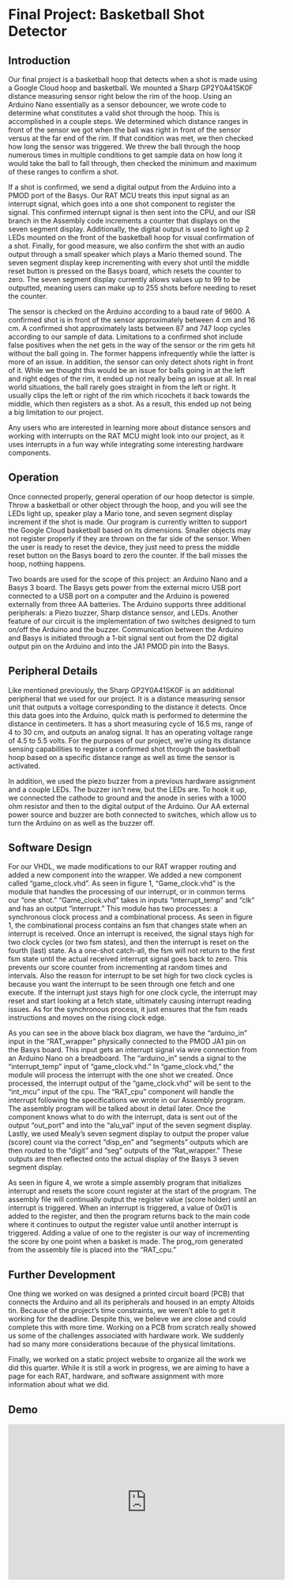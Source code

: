 # Final Project: Basketball Shot Detector

## Introduction
Our final project is a basketball hoop that detects when a shot is made using a Google Cloud hoop and basketball. We mounted a Sharp GP2Y0A41SK0F distance measuring sensor right below the rim of the hoop. Using an Arduino Nano essentially as a sensor debouncer, we wrote code to determine what constitutes a valid shot through the hoop. This is accomplished in a couple steps. We determined which distance ranges in front of the sensor we got when the ball was right in front of the sensor versus at the far end of the rim. If that condition was met, we then checked how long the sensor was triggered. We threw the ball through the hoop numerous times in multiple conditions to get sample data on how long it would take the ball to fall through, then checked the minimum and maximum of these ranges to confirm a shot.

If a shot is confirmed, we send a digital output from the Arduino into a PMOD port of the Basys. Our RAT MCU treats this input signal as an interrupt signal, which goes into a one shot component to register the signal. This confirmed interrupt signal is then sent into the CPU, and our ISR branch in the Assembly code increments a counter that displays on the seven segment display. Additionally, the digital output is used to light up 2 LEDs mounted on the front of the basketball hoop for visual confirmation of a shot. Finally, for good measure, we also confirm the shot with an audio output through a small speaker which plays a Mario themed sound. The seven segment display keep incrementing with every shot until the middle reset button is pressed on the Basys board, which resets the counter to zero. The seven segment display currently allows values up to 99 to be outputted, meaning users can make up to 255 shots before needing to reset the counter.

The sensor is checked on the Arduino according to a baud rate of 9600. A confirmed shot is in front of the sensor approximately between 4 cm and 16 cm. A confirmed shot approximately lasts between 87 and 747 loop cycles according to our sample of data. Limitations to a confirmed shot include false positives when the net gets in the way of the sensor or the rim gets hit without the ball going in. The former happens infrequently while the latter is more of an issue. In addition, the sensor can only detect shots right in front of it. While we thought this would be an issue for balls going in at the left and right edges of the rim, it ended up not really being an issue at all. In real world situations, the ball rarely goes straight in from the left or right. It usually clips the left or right of the rim which ricochets it back towards the middle, which then registers as a shot. As a result, this ended up not being a big limitation to our project.

Any users who are interested in learning more about distance sensors and working with interrupts on the RAT MCU might look into our project, as it uses interrupts in a fun way while integrating some interesting hardware components.

## Operation
Once connected properly, general operation of our hoop detector is simple. Throw a basketball or other object through the hoop, and you will see the LEDs light up, speaker play a Mario tone, and seven segment display increment if the shot is made. Our program is currently written to support the Google Cloud basketball based on its dimensions. Smaller objects may not register properly if they are thrown on the far side of the sensor. When the user is ready to reset the device, they just need to press the middle reset button on the Basys board to zero the counter. If the ball misses the hoop, nothing happens.

Two boards are used for the scope of this project: an Arduino Nano and a Basys 3 board. The Basys gets power from the external micro USB port connected to a USB port on a computer and the Arduino is powered externally from three AA batteries. The Arduino supports three additional peripherals: a Piezo buzzer, Sharp distance sensor, and LEDs. Another feature of our circuit is the implementation of two switches designed to turn on/off the Arduino and the buzzer. Communication between the Arduino and Basys is initiated through a 1-bit signal sent out from the D2 digital output pin on the Arduino and into the JA1 PMOD pin into the Basys.

## Peripheral Details
Like mentioned previously, the Sharp GP2Y0A41SK0F is an additional peripheral that we used for our project. It is a distance measuring sensor unit that outputs a voltage corresponding to the distance it detects. Once this data goes into the Arduino, quick math is performed to determine the distance in centimeters. It has a short measuring cycle of 16.5 ms, range of 4 to 30 cm, and outputs an analog signal. It has an operating voltage range of 4.5 to 5.5 volts. For the purposes of our project, we’re using its distance sensing capabilities to register a confirmed shot through the basketball hoop based on a specific distance range as well as time the sensor is activated.

In addition, we used the piezo buzzer from a previous hardware assignment and a couple LEDs. The buzzer isn’t new, but the LEDs are. To hook it up, we connected  the cathode to ground and the anode in series with a 1000 ohm resistor and then to the digital output of the Arduino. Our AA external power source and buzzer are both connected to switches, which allow us to turn the Arduino on as well as the buzzer off.

## Software Design
For our VHDL, we made modifications to our RAT wrapper routing and added a new component into the wrapper. We added a new component called “game_clock.vhd”. As seen in figure 1, “Game_clock.vhd” is the module that handles the processing of our interrupt, or in common terms our “one shot.” “Game_clock.vhd” takes in inputs “interrupt_temp” and “clk” and has an output “interrupt.” This module has two processes: a synchronous clock process and a combinational process. As seen in figure 1, the combinational process contains an fsm that changes state when an interrupt is received. Once an interrupt is received, the signal stays high for two clock cycles (or two fsm states), and then the interrupt is reset on the fourth (last) state. As a one-shot catch-all, the fsm will not return to the first fsm state until the actual received interrupt signal goes back to zero. This prevents our score counter from incrementing at random times and intervals. Also the reason for interrupt to be set high for two clock cycles is because you want the interrupt to be seen through one fetch and one execute. If the interrupt just stays high for one clock cycle, the interrupt may reset and start looking at a fetch state, ultimately causing interrupt reading issues. As for the synchronous process, it just ensures that the fsm reads instructions and moves on the rising clock edge.

As you can see in the above black box diagram, we have the “arduino_in” input in the “RAT_wrapper” physically connected to the PMOD JA1 pin on the Basys board. This input gets an interrupt signal via wire connection from an Arduino Nano on a breadboard. The “arduino_in” sends a signal to the “interrupt_temp” input of “game_clock.vhd.” In “game_clock.vhd,” the module will process the interrupt with the one shot we created. Once processed, the interrupt output of the “game_clock.vhd” will be sent to the “int_mcu” input of the cpu. The “RAT_cpu” component will handle the interrupt following the specifications we wrote in our Assembly program. The assembly program will be talked about in detail later. Once the component knows what to do with the interrupt, data is sent out of the output “out_port” and into the “alu_val” input of the seven segment display. Lastly, we used Mealy’s seven segment display to output the proper value (score) count via the correct “disp_en” and “segments” outputs which are then routed to the “digit” and “seg” outputs of the “Rat_wrapper.” These outputs are then reflected onto the actual display of the Basys 3 seven segment display.

As seen in figure 4, we wrote a simple assembly program that initializes interrupt and resets the score count register at the start of the program. The assembly file will continually output the register value (score holder) until an interrupt is triggered. When an interrupt is triggered, a value of 0x01 is added to the register, and then the program returns back to the main code where it continues to output the register value until another interrupt is triggered. Adding a value of one to the register is our way of incrementing the score by one point when a basket is made. The prog_rom generated from the assembly file is placed into the “RAT_cpu.”

## Further Development
One thing we worked on was designed a printed circuit board (PCB) that connects the Arduino and all its peripherals and housed in an empty Altoids tin. Because of the project’s time constraints, we weren’t able to get it working for the deadline. Despite this, we believe we are close and could complete this with more time. Working on a PCB from scratch really showed us some of the challenges associated with hardware work. We suddenly had so many more considerations because of the physical limitations.

Finally, we worked on a static project website to organize all the work we did this quarter. While it is still a work in progress, we are aiming to have a page for each RAT, hardware, and software assignment with more information about what we did.

## Demo
<iframe width="560" height="315" src="https://www.youtube.com/embed/jUvhE0VzGUw?rel=0" frameborder="0" allow="autoplay; encrypted-media" allowfullscreen></iframe>
